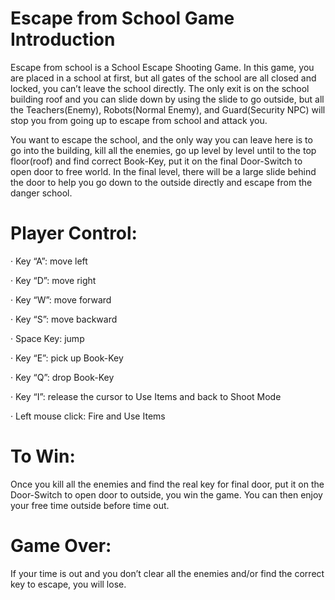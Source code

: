 # Escape from School Game Introduction
Escape from school is a School Escape Shooting Game. In this game, you are placed in a school at first, but all gates of the school are all closed and locked, you can’t leave the school directly. The only exit is on the school building roof and you can slide down by using the slide to go outside, but all the Teachers(Enemy), Robots(Normal Enemy), and Guard(Security NPC) will stop you from going up to escape from school and attack you. 

You want to escape the school, and the only way you can leave here is to go into the building, kill all the enemies, go up level by level until to the top floor(roof) and find correct Book-Key, put it on the final Door-Switch to open door to free world. In the final level, there will be a large slide behind the door to help you go down to the outside directly and escape from the danger school. 

# Player Control:

· Key “A”: move left

· Key “D”: move right

· Key “W”: move forward

· Key “S”: move backward

· Space Key: jump

· Key “E”: pick up Book-Key

· Key “Q”: drop Book-Key

· Key “I”: release the cursor to Use Items and back to Shoot Mode

· Left mouse click: Fire and Use Items


# To Win: 

Once you kill all the enemies and find the real key for final door, put it on the Door-Switch to open door to outside, you win the game. You can then enjoy your free time outside before time out. 

# Game Over: 

If your time is out and you don’t clear all the enemies and/or find the correct key to escape, you will lose.  
